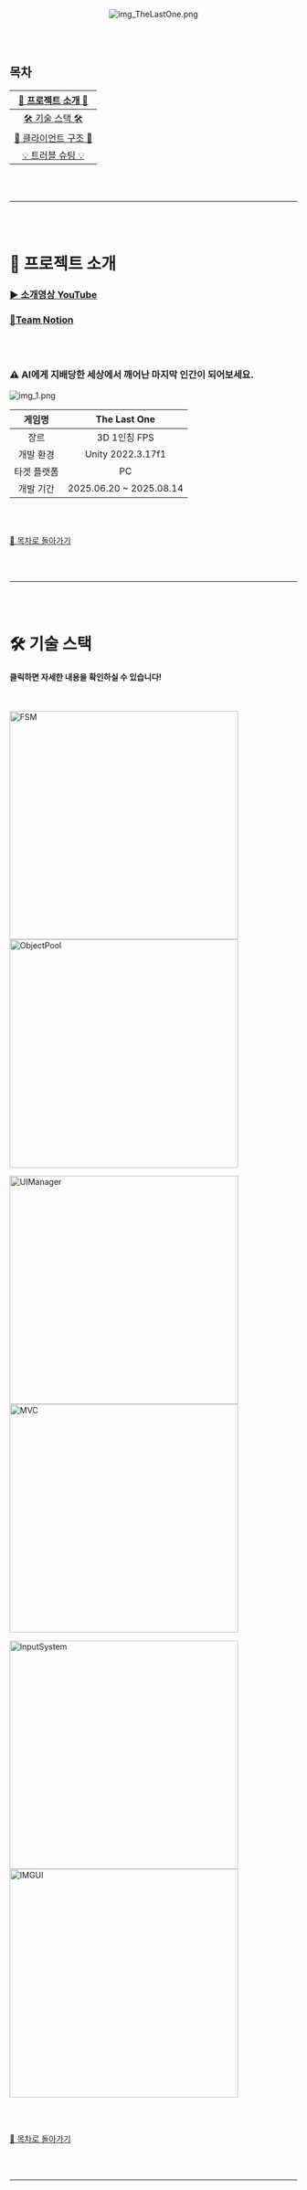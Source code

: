 <br><br>

<p align="center">
  <img src="https://github.com/Neronem/TheLastOne_Public/blob/main/Images/img_TheLastOne.png" alt="img_TheLastOne.png" />
</p>

<br><br>

<a name="목차"></a>
## 목차

|   [🤖  프로젝트 소개 🤖](#project)   |
|:------------------------------:|
|    [🛠️ 기술 스택 🛠️](#stack)     |
|   [🔎 클라이언트 구조 🔎](#client)    |
|     [💡 트러블 슈팅 💡](#trouble)     |

<br><br>

* * *

<br><br>

<a name="project"></a>
# 🤖 프로젝트 소개

### [▶️ 소개영상 YouTube](https://www.youtube.com/watch?v=GnqUYFhTE00)

### [🌾Team Notion](https://teamsparta.notion.site/12-The-Last-One-2182dc3ef5148005a1b2c20d1054c300)

<br><br>

### ⚠️ AI에게 지배당한 세상에서 깨어난 마지막 인간이 되어보세요.
![img_1.png](https://github.com/Neronem/TheLastOne_Public/blob/main/Images/img_1.png)

| 게임명 |      The Last One       |
| :---: |:-----------------------:|
| 장르 |       3D  1인칭 FPS       |
| 개발 환경 |    Unity 2022.3.17f1    |
| 타겟 플랫폼 |           PC            |
| 개발 기간 | 2025.06.20 ~ 2025.08.14 |

<br><br>

[🌙 목차로 돌아가기](#목차)

<br><br>

---

<br><br>

<a name="stack"></a>
# 🛠️ 기술 스택
#### 클릭하면 자세한 내용을 확인하실 수 있습니다!

<br>

[<img width="400" alt="FSM" src="https://github.com/Neronem/TheLastOne_Public/blob/main/Images/img_%EA%B0%9C%EB%B0%9C%ED%99%98%EA%B2%BD.png">](https://github.com/Neronem/TheLastOne_Public/blob/main/Tech%20Stack/Tech%20Stack%201_Dev%20Environment.md)
[<img width="400" alt="ObjectPool" src="https://github.com/Neronem/TheLastOne_Public/blob/main/Images/img_%EC%B5%9C%EC%A0%81%ED%99%94.png">](https://github.com/Neronem/TheLastOne_Public/blob/main/Tech%20Stack/Tech%20Stack%202_Optimization.md)

[<img width="400" alt="UIManager" src="https://github.com/Neronem/TheLastOne_Public/blob/main/Images/img_%ED%94%8C%EB%A0%88%EC%9D%B4%EC%96%B4.png">](https://github.com/Neronem/TheLastOne_Public/blob/main/Tech%20Stack/Tech%20Stack%203_Tech%20of%20Player.md)
[<img width="400" alt="MVC" src="https://github.com/Neronem/TheLastOne_Public/blob/main/Images/img_AI.png">](https://github.com/Neronem/TheLastOne_Public/blob/main/Tech%20Stack/Tech%20Stack%204_Tech%20of%20Npc.md)

[<img width="400" alt="InputSystem" src="https://github.com/Neronem/TheLastOne_Public/blob/main/Images/img_%EB%94%94%EB%B2%84%EA%B9%85.png">](https://github.com/Neronem/TheLastOne_Public/blob/main/Tech%20Stack/Tech%20Stack%205_Debug%20Window.md)
[<img width="400" alt="IMGUI" src="https://github.com/Neronem/TheLastOne_Public/blob/main/Images/img_%EB%8B%A4%EA%B5%AD%EC%96%B4.png">](https://github.com/Neronem/TheLastOne_Public/blob/main/Tech%20Stack/Tech%20Stack%206_Localization.md)

<br><br>

[🌙 목차로 돌아가기](#목차)

<br><br>

---

<br><br>

<a name="client"></a>
# 🔎 클라이언트 구조
#### 클릭하면 자세한 내용을 확인하실 수 있습니다!

<br>

[<img width="400" alt="Inventory" src="https://github.com/Neronem/TheLastOne_Public/blob/main/Images/client_5.png">](https://github.com/Neronem/TheLastOne_Public/blob/main/Game%20Client%20Architecture/Client%20Architecture%201_Game%20Flow.md)
[<img width="400" alt="CookStep" src="https://github.com/Neronem/TheLastOne_Public/blob/main/Images/client_6.png">](https://github.com/Neronem/TheLastOne_Public/blob/main/Game%20Client%20Architecture/Client%20Architecture%202_SaveLoad.md)

[<img width="400" alt="Popup" src="https://github.com/Neronem/TheLastOne_Public/blob/main/Images/client_1.png">](https://github.com/Neronem/TheLastOne_Public/blob/main/Game%20Client%20Architecture/Client%20Architecture%203_Player.md)
[<img width="400" alt="MouseClick" src="https://github.com/Neronem/TheLastOne_Public/blob/main/Images/client_4.png">](https://github.com/Neronem/TheLastOne_Public/blob/main/Game%20Client%20Architecture/Client%20Architecture%204_Enemy%20AI.md)

[<img width="400" alt="CustomerTrigger" src="https://github.com/Neronem/TheLastOne_Public/blob/main/Images/clinet_2.png">](https://github.com/Neronem/TheLastOne_Public/blob/main/Game%20Client%20Architecture/Client%20Architecture%205_UI.md)
[<img width="400" alt="CustomerTrigger" src="https://github.com/Neronem/TheLastOne_Public/blob/main/Images/client_3.png">](https://github.com/Neronem/TheLastOne_Public/blob/main/Game%20Client%20Architecture/Client%20Architecture%206_GameEventSystem.md)

<br><br>

[🌙 목차로 돌아가기](#목차)

<br><br>

---

<br><br>

<a name="trouble"></a>
# 💡 트러블 슈팅
#### 클릭하면 자세한 내용을 확인하실 수 있습니다!

<br>

[<img width="400" alt="Inventory" src="https://github.com/Neronem/TheLastOne_Public/blob/main/Images/Img_Occlusion.png">](https://github.com/Neronem/TheLastOne_Public/blob/main/Trouble%20Shooting/Trouble%20Shooting%201_Occlusion%20Culling%EA%B3%BC%20Stencil%20Renderer%20%EC%B6%A9%EB%8F%8C.md)
[<img width="400" alt="Inventory" src="https://github.com/Neronem/TheLastOne_Public/blob/main/Images/Img_TimeScale.png">](https://github.com/Neronem/TheLastOne_Public/blob/main/Trouble%20Shooting/Trouble%20Shooting%202_TimeScale%20%EB%B3%80%ED%98%95%20%EC%8B%9C%20%EC%BA%90%EB%A6%AD%ED%84%B0%20%EC%86%8D%EB%8F%84%20%EC%A6%9D%EA%B0%80%20%EB%B2%84%EA%B7%B8.md)

[<img width="400" alt="Inventory" src="https://github.com/Neronem/TheLastOne_Public/blob/main/Images/Img_Build.png">](https://github.com/Neronem/TheLastOne_Public/blob/main/Trouble%20Shooting/Trouble%20Shooting%203_Build%EC%8B%9C%20%ED%94%84%EB%A6%AC%ED%8C%B9%EC%9D%98%20Material%20%EC%98%A4%EB%A5%98.md)
[<img width="400" alt="Inventory" src="https://github.com/Neronem/TheLastOne_Public/blob/main/Images/Img_UITiming.png">](https://github.com/Neronem/TheLastOne_Public/blob/main/Trouble%20Shooting/Trouble%20Shooting%204_UI%20%EC%B4%88%EA%B8%B0%ED%99%94%20%ED%83%80%EC%9D%B4%EB%B0%8D%20%EC%98%A4%EB%A5%98.md)


<br><br>

[🌙 목차로 돌아가기](#목차)

<br><br>

---

<br><br>

<a name="introduce"></a>
# 🧑‍🤝‍🧑 팀원 소개
<br>

<img width="400" src="https://github.com/Neronem/TheLastOne_Public/blob/main/Images/Img_LeadDesginer.png"> <img width="100" src="https://github.com/Neronem/TheLastOne_Public/blob/main/Images/github-logo.png"> <img width="100" src="https://github.com/Neronem/TheLastOne_Public/blob/main/Images/Vlog.png">

| 이름     | 역할              | GitHub                              | Vlog                                         |
|----------|-------------------|-----------------------------------|----------------------------------------------|
| 김흥식   | 👑 Lead Designer   | [KImKs68](https://github.com/KImKs68)           | [Vlog](https://velog.io/@gmdtlr376/posts)    |
| 최용선   | 🖌️ Designer       | [choiyongseon](http://github.com/choiyongseon)  | [Vlog](https://velog.io/@147cc/posts)        |
| 방은성   | 👑 Lead Developer | [Bangeunseong](https://github.com/Bangeunseong) | [Vlog](https://velog.io/@bangeunseong/posts) |
| 송규민   | 👑 Sub Lead Developer | [Neronem](https://github.com/Neronem)           | [Vlog](https://velog.io/@duckb3e/posts)      |
| 한예준   | 🫅 Developer      | [yj6662](https://github.com/yj6662)             | [Vlog](https://velog.io/@yj6662/posts)       |

<br><br>

[🌙 목차로 돌아가기](#목차)

<br><br>

---


